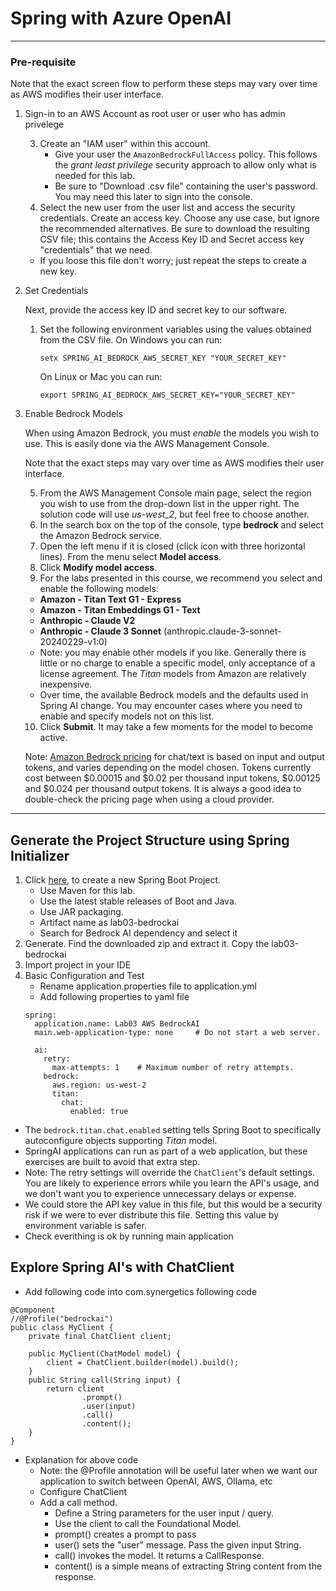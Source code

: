 # Spring with Azure OpenAI
---
### Pre-requisite

Note that the exact screen flow to perform these steps may vary over time as AWS modifies their user interface.

1. Sign-in to an AWS Account as root user or user who has admin privelege

    3. Create an "IAM user" within this account. 
        - Give your user the `AmazonBedrockFullAccess` policy.  This follows the _grant least privilege_ security approach to allow only what is needed for this lab.
        - Be sure to "Download .csv file" containing the user's password.  You may need this later to sign into the console.
    4. Select the new user from the user list and access the security credentials.  Create an access key.  Choose any use case, but ignore the recommended alternatives.  Be sure to download the resulting CSV file; this contains the Access Key ID and Secret access key "credentials" that we need.  
    - If you loose this file don't worry; just repeat the steps to create a new key.

1. Set Credentials

    Next, provide the access key ID and secret key to our software.  
    1. Set the following environment variables using the values obtained from the CSV file.  On Windows you can run: 
        ```
        setx SPRING_AI_BEDROCK_AWS_SECRET_KEY "YOUR_SECRET_KEY"
        ```
        On Linux or Mac you can run:   
        ```
        export SPRING_AI_BEDROCK_AWS_SECRET_KEY="YOUR_SECRET_KEY"
        ```

1. Enable Bedrock Models

    When using Amazon Bedrock, you must _enable_ the models you wish to use. This is easily done via the AWS Management Console.

    Note that the exact steps may vary over time as AWS modifies their user interface.

    5. From the AWS Management Console main page, select the region you wish to use from the drop-down list in the upper right.  The solution code will use _us-west_2_, but feel free to choose another. 
    1. In the search box on the top of the console, type **bedrock** and select the Amazon Bedrock service.
    1. Open the left menu if it is closed (click icon with three horizontal lines). From the menu select **Model access**.
    1. Click **Modify model access**.
    1. For the labs presented in this course, we recommend you select and enable the following models:
    * **Amazon - Titan Text G1 - Express**
    * **Amazon - Titan Embeddings G1 - Text**
    * **Anthropic - Claude V2**
    * **Anthropic - Claude 3 Sonnet**  (anthropic.claude-3-sonnet-20240229-v1:0)
    - Note: you may enable other models if you like.  Generally there is little or no charge to enable a specific model, only acceptance of a license agreement.  The _Titan_ models from Amazon are relatively inexpensive.
    - Over time, the available Bedrock models and the defaults used in Spring AI change.  You may encounter cases where you need to enable and specify models not on this list.
    10. Click **Submit**.  It may take a few moments for the model to become active.

    Note:  [Amazon Bedrock pricing](https://aws.amazon.com/bedrock/pricing/) for chat/text is based on input and output tokens, and varies depending on the model chosen.  Tokens currently cost between $0.00015 and $0.02 per thousand input tokens, $0.00125 and $0.024 per thousand output tokens.  It is always a good idea to double-check the pricing page when using a cloud provider.


---
 
## Generate the Project Structure using Spring Initializer
1. Click [here](https://start.spring.io), to create a new Spring Boot Project.
    - Use Maven for this lab.
    - Use the latest stable releases of Boot and Java.
    - Use JAR packaging.
    - Artifact name as lab03-bedrockai
    - Search for Bedrock AI dependency and select it
1. Generate. Find the downloaded zip and extract it. Copy the lab03-bedrockai
1. Import project in your IDE
1. Basic Configuration and Test
    - Rename application.properties file to application.yml
    - Add following properties to yaml file
    ```
    spring:
      application.name: Lab03 AWS BedrockAI
      main.web-application-type: none     # Do not start a web server.
      
      ai:
        retry:
          max-attempts: 1    # Maximum number of retry attempts.
        bedrock:
          aws.region: us-west-2
          titan:
            chat:
              enabled: true
    ```    
    
  - The `bedrock.titan.chat.enabled` setting tells Spring Boot to specifically autoconfigure objects supporting _Titan_ model.
  - SpringAI applications can run as part of a web application, but these exercises are built to avoid that extra step.
  - Note: The retry settings will override the `ChatClient`'s default settings.  You are likely to experience errors while you learn the API's usage, and we don't want you to experience unnecessary delays or expense.  
  - We could store the API key value in this file, but this would be a security risk if we were to ever distribute this file.  Setting this value by environment variable is safer.    
  - Check everithing is ok by running main application

## Explore Spring AI's with ChatClient
- Add following code into com.synergetics following code
```
@Component
//@Profile("bedrockai")
public class MyClient {
    private final ChatClient client;

    public MyClient(ChatModel model) {
        client = ChatClient.builder(model).build();
    }
    public String call(String input) {
        return client
                .prompt()
                .user(input)
                .call()
                .content();
    }
}
```
- Explanation for above code
    - Note: the @Profile annotation will be useful later when we want our application to switch between OpenAI, AWS, Ollama, etc
    - Configure ChatClient
    - Add a call method.
        - Define a String parameters for the user input / query.
        - Use the client to call the Foundational Model.
        - prompt() creates a prompt to pass
        - user() sets the "user" message. Pass the given input String.
        - call() invokes the model. It returns a CallResponse.
        - content() is a simple means of extracting String content from the response. 
        

